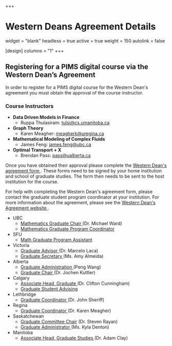 +++
# Western Deans Agreement Details
widget = "blank"
headless = true
active = true
weight = 150
autolink = false

[design]
  columns = "1"
+++

## Registering for a PIMS digital course via the Western Dean’s Agreement

In order to register for a PIMS digital course for the Western Dean's agreement you must obtain the approval of the course instructor.

### Course Instructors

  *  **Data Driven Models in Finance** 
      * Ruppa Thulasiram: <a
        href="mailto:tulsi@cs.umanitoba.ca?subject=Registration for Data Driven Models in Finance PIMS course">tulsi&#64;cs.umanitoba.ca 
        <i class="fa fa-envelope" aria-hidden="true"></i></a>
  *  **Graph Theory** 
      * Karen Meagher: <a href="mailto:meagherk@uregina.ca?subject=Registration for Graph Theory PIMS course">meagherk&#64;uregina.ca
        <i class="fa fa-envelope" aria-hidden="true"></i></a>
  *  **Mathematical Modeling of Complex Fluids** 
      * James Feng: <a href="mailto:james.feng@ubc.ca?subject=Registration for Mathematical Modeling of Complex Fluids PIMS Course">james.feng&#64;ubc.ca
        <i class="fa fa-envelope" aria-hidden="true"></i></a>
  *  **Optimal Transport + X** 
      * Brendan Pass:  <a href="mailto:pass@ualberta.ca?subject=Registration for Optimal Transport + X PIMS course">pass&#64;ualberta.ca 
        <i class="fa fa-envelope"></i></a>
        

Once you have obtained their approval please complete the <a
href="http://wcdgs.ca/content/dam/ex/wcdgs/Western-Deans-Agreement.pdf">Western
Dean's agreement form <i class="fas fa-file-pdf"
aria-hidden="true"></i></a>. These
forms need to be signed by your home institution and school of graduate studies.
The form then needs to be sent to the host institution for the course. 

For help with completing the Western Dean's agreement form, please
contact the graduate student program coordinator at your institution. For more
information about the agreement, please see the <a
href="http://wcdgs.ca/western-deans-agreement.html">Western Dean's Agreement
website <i class="fas fa-external-link-alt"></i></a>.


* UBC
    * <a href="mailto:gradchair@math.ubc.ca">Mathematics Graduate Chair <i class="fa fa-envelope" aria-hidden="true"></i></a> (Dr. Michael Ward)
    * <a href="mailto:grad-coord@math.ubc.ca">Mathematics Graduate Program Coordinator</a>
* SFU
    * <a href="mailto:mathgsec@sfu.ca">Math Graduate Program Assistant <i class="fa
      fa-envelope" aria-hidden="true"></i></a>
* Victoria
    * <a href="mailto:msgradad@uvic.ca">Graduate Advisor <i class="fa
      fa-envelope" aria-hidden="true"></i></a> (Dr. Marcelo Laca)
    * <a href="mailto:msgstt@uvic.ca">Graduate Secretary <i class="fa
      fa-envelope" aria-hidden="true"></i></a> (Ms. Amy Almeida)
* Alberta
    * <a href="mailto:mathgrad@ualberta.ca">Graduate Administration <i class="fa
      fa-envelope" aria-hidden="true"></i></a> (Peng Wang)
    * <a href="mailto:jochen.kuttler@ualberta">Graduate Chair <i class="fa
      fa-envelope" aria-hidden="true"></i></a> (Dr. Jochen Kuttler)
* Calgary 
    * <a href="mailto:ccunning@ucalgary.ca">Associate Head, Graduate <i class="fa
      fa-envelope" aria-hidden="true"></i></a> (Dr. Clifton Cunningham)
    * <a href="mailto:sci.grad@ucalgary.ca">Graduate Student Advising <i class="fa
      fa-envelope" aria-hidden="true"></i></a>
* Lethbridge
    * <a href="mailto:john.sherrif@uleth.ca">Graduate Coordinator <i class="fa
      fa-envelope" aria-hidden="true"></i></a> (Dr. John Sheriff)
* Regina
    * <a href="mailto:karen.meagher@ucalgary.ca">Graduate Coordinator <i class="fa
      fa-envelope" aria-hidden="true"></i></a> (Dr. Karen Meagher)
* Saskatchewan
    * <a href="mailto:mathgrad@math.usask.ca">Graduate Committee Chair<i class="fa
      fa-envelope" aria-hidden="true"></i></a> (Dr. Steven Rayan)
    * <a href="mailto:kyla@math.usask.ca">Graduate Administrator <i class="fa
      fa-envelope" aria-hidden="true"></i></a> (Ms. Kyla Denton)
* Manitoba
    * <a href="mailto:adam.clay@umanitoba.ca">Associate Head, Graduate Studies <i class="fa
      fa-envelope" aria-hidden="true"></i></a> (Dr. Adam Clay)
